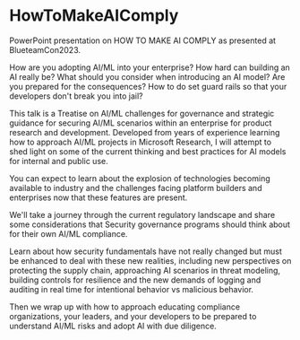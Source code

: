 # HowToMakeAIComply
PowerPoint presentation on HOW TO MAKE AI COMPLY as presented at BlueteamCon2023.


How are you adopting AI/ML into your enterprise? How hard can building an AI really be? What should you consider when introducing an AI model? Are you prepared for the consequences? How to do set guard rails so that your developers don't break you into jail?

This talk is a Treatise on AI/ML challenges for governance and strategic guidance for securing AI/ML scenarios within an enterprise for product research and development. Developed from years of experience learning how to approach AI/ML projects in Microsoft Research, I will attempt to shed light on some of the current thinking and best practices for AI models for internal and public use.

You can expect to learn about the explosion of technologies becoming available to industry and the challenges facing platform builders and enterprises now that these features are present.

We'll take a journey through the current regulatory landscape and share some considerations that Security governance programs should think about for their own AI/ML compliance.

Learn about how security fundamentals have not really changed but must be enhanced to deal with these new realities, including new perspectives on protecting the supply chain, approaching AI scenarios in threat modeling, building controls for resilience and the new demands of logging and auditing in real time for intentional behavior vs malicious behavior.

Then we wrap up with how to approach educating compliance organizations, your leaders, and your developers to be prepared to understand AI/ML risks and adopt AI with due diligence.
